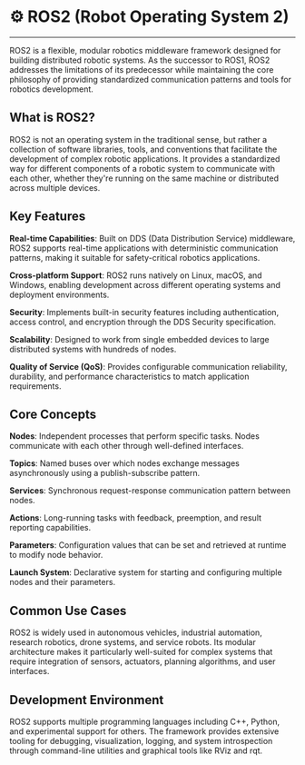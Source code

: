 # ⚙️ ROS2 (Robot Operating System 2)
***

ROS2 is a flexible, modular robotics middleware framework designed for building distributed robotic systems. As the successor to ROS1, ROS2 addresses the limitations of its predecessor while maintaining the core philosophy of providing standardized communication patterns and tools for robotics development.

## What is ROS2?

ROS2 is not an operating system in the traditional sense, but rather a collection of software libraries, tools, and conventions that facilitate the development of complex robotic applications. It provides a standardized way for different components of a robotic system to communicate with each other, whether they're running on the same machine or distributed across multiple devices.

## Key Features

**Real-time Capabilities**: Built on DDS (Data Distribution Service) middleware, ROS2 supports real-time applications with deterministic communication patterns, making it suitable for safety-critical robotics applications.

**Cross-platform Support**: ROS2 runs natively on Linux, macOS, and Windows, enabling development across different operating systems and deployment environments.

**Security**: Implements built-in security features including authentication, access control, and encryption through the DDS Security specification.

**Scalability**: Designed to work from single embedded devices to large distributed systems with hundreds of nodes.

**Quality of Service (QoS)**: Provides configurable communication reliability, durability, and performance characteristics to match application requirements.

## Core Concepts

**Nodes**: Independent processes that perform specific tasks. Nodes communicate with each other through well-defined interfaces.

**Topics**: Named buses over which nodes exchange messages asynchronously using a publish-subscribe pattern.

**Services**: Synchronous request-response communication pattern between nodes.

**Actions**: Long-running tasks with feedback, preemption, and result reporting capabilities.

**Parameters**: Configuration values that can be set and retrieved at runtime to modify node behavior.

**Launch System**: Declarative system for starting and configuring multiple nodes and their parameters.

## Common Use Cases

ROS2 is widely used in autonomous vehicles, industrial automation, research robotics, drone systems, and service robots. Its modular architecture makes it particularly well-suited for complex systems that require integration of sensors, actuators, planning algorithms, and user interfaces.

## Development Environment

ROS2 supports multiple programming languages including C++, Python, and experimental support for others. The framework provides extensive tooling for debugging, visualization, logging, and system introspection through command-line utilities and graphical tools like RViz and rqt.